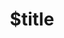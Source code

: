 ---
title: $title
second_title: Aspose.Words for .NET API Reference
description: $description in C#
type: docs
weight: $weight
url: /net/$ref/
---